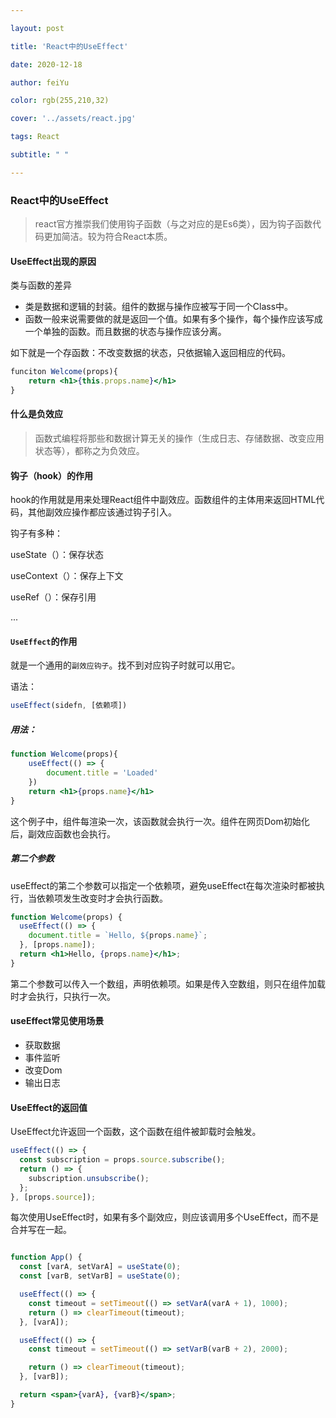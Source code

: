 ```yaml
---

layout: post

title: 'React中的UseEffect'

date: 2020-12-18

author: feiYu

color: rgb(255,210,32)

cover: '../assets/react.jpg'

tags: React

subtitle: " "

---
```


### React中的UseEffect

> react官方推崇我们使用钩子函数（与之对应的是Es6类），因为钩子函数代码更加简洁。较为符合React本质。

#### UseEffect出现的原因

类与函数的差异

+ 类是数据和逻辑的封装。组件的数据与操作应被写于同一个Class中。
+ 函数一般来说需要做的就是返回一个值。如果有多个操作，每个操作应该写成一个单独的函数。而且数据的状态与操作应该分离。

如下就是一个存函数：不改变数据的状态，只依据输入返回相应的代码。

```jsx
funciton Welcome(props){
    return <h1>{this.props.name}</h1>
}
```

#### 什么是负效应

> 函数式编程将那些和数据计算无关的操作（生成日志、存储数据、改变应用状态等），都称之为负效应。

#### 钩子（hook）的作用

hook的作用就是用来处理React组件中副效应。函数组件的主体用来返回HTML代码，其他副效应操作都应该通过钩子引入。

钩子有多种：

useState（）：保存状态

useContext（）：保存上下文

useRef（）：保存引用 

...

#### `UseEffect`的作用

就是一个通用的`副效应钩子`。找不到对应钩子时就可以用它。

语法：

```jsx
useEffect(sidefn, [依赖项])
```

##### 用法：

```jsx
function Welcome(props){
    useEffect(() => {
        document.title = 'Loaded'
    })
    return <h1>{props.name}</h1>
}
```

这个例子中，组件每渲染一次，该函数就会执行一次。组件在网页Dom初始化后，副效应函数也会执行。

##### 第二个参数

useEffect的第二个参数可以指定一个依赖项，避免useEffect在每次渲染时都被执行，当依赖项发生改变时才会执行函数。

```jsx
function Welcome(props) {
  useEffect(() => {
    document.title = `Hello, ${props.name}`;
  }, [props.name]);
  return <h1>Hello, {props.name}</h1>;
}
```

第二个参数可以传入一个数组，声明依赖项。如果是传入空数组，则只在组件加载时才会执行，只执行一次。

#### useEffect常见使用场景

+ 获取数据
+ 事件监听
+ 改变Dom
+ 输出日志

#### UseEffect的返回值

UseEffect允许返回一个函数，这个函数在组件被卸载时会触发。

```jsx
useEffect(() => {
  const subscription = props.source.subscribe();
  return () => {
    subscription.unsubscribe();
  };
}, [props.source]);
```

每次使用UseEffect时，如果有多个副效应，则应该调用多个UseEffect，而不是合并写在一起。

```jsx

function App() {
  const [varA, setVarA] = useState(0);
  const [varB, setVarB] = useState(0);

  useEffect(() => {
    const timeout = setTimeout(() => setVarA(varA + 1), 1000);
    return () => clearTimeout(timeout);
  }, [varA]);

  useEffect(() => {
    const timeout = setTimeout(() => setVarB(varB + 2), 2000);

    return () => clearTimeout(timeout);
  }, [varB]);

  return <span>{varA}, {varB}</span>;
}
```

